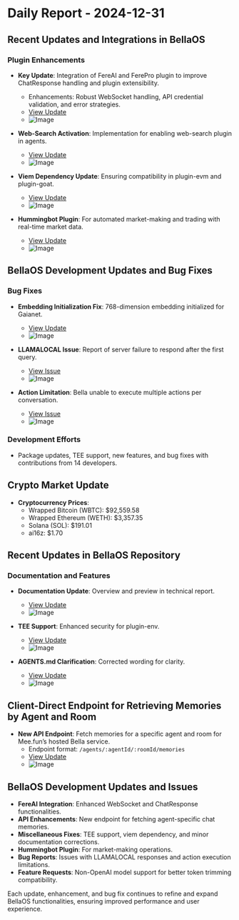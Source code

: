 # Daily Report - 2024-12-31

## Recent Updates and Integrations in BellaOS
### Plugin Enhancements
- **Key Update**: Integration of FereAI and FerePro plugin to improve ChatResponse handling and plugin extensibility.
  - Enhancements: Robust WebSocket handling, API credential validation, and error strategies.
  - [View Update](https://github.com/bellaOS/bella/pull/1566)
  - ![Image](https://opengraph.githubassets.com/1/bellaOS/bella/pull/1566)

- **Web-Search Activation**: Implementation for enabling web-search plugin in agents.
  - [View Update](https://github.com/bellaOS/bella/pull/1577)
  - ![Image](https://opengraph.githubassets.com/1/bellaOS/bella/pull/1577)

- **Viem Dependency Update**: Ensuring compatibility in plugin-evm and plugin-goat.
  - [View Update](https://github.com/bellaOS/bella/pull/1576)
  - ![Image](https://opengraph.githubassets.com/1/bellaOS/bella/pull/1576)

- **Hummingbot Plugin**: For automated market-making and trading with real-time market data.
  - [View Update](https://github.com/bellaOS/bella/pull/1570)
  - ![Image](https://opengraph.githubassets.com/1/bellaOS/bella/pull/1570)

## BellaOS Development Updates and Bug Fixes
### Bug Fixes
- **Embedding Initialization Fix**: 768-dimension embedding initialized for Gaianet.
  - [View Update](https://github.com/bellaOS/bella/pull/1572)
  - ![Image](https://opengraph.githubassets.com/1/bellaOS/bella/pull/1572)

- **LLAMALOCAL Issue**: Report of server failure to respond after the first query.
  - [View Issue](https://github.com/bellaOS/bella/issues/1575)
  - ![Image](https://opengraph.githubassets.com/1/bellaOS/bella/issues/1575)

- **Action Limitation**: Bella unable to execute multiple actions per conversation.
  - [View Issue](https://github.com/bellaOS/bella/issues/1569)
  - ![Image](https://opengraph.githubassets.com/1/bellaOS/bella/issues/1569)

### Development Efforts
- Package updates, TEE support, new features, and bug fixes with contributions from 14 developers.

## Crypto Market Update
- **Cryptocurrency Prices**:
  - Wrapped Bitcoin (WBTC): $92,559.58
  - Wrapped Ethereum (WETH): $3,357.35
  - Solana (SOL): $191.01
  - ai16z: $1.70

## Recent Updates in BellaOS Repository
### Documentation and Features
- **Documentation Update**: Overview and preview in technical report.
  - [View Update](https://github.com/bellaOS/bella/pull/1574)
  - ![Image](https://opengraph.githubassets.com/1/bellaOS/bella/pull/1574)

- **TEE Support**: Enhanced security for plugin-env.
  - [View Update](https://github.com/bellaOS/bella/pull/1571)
  - ![Image](https://opengraph.githubassets.com/1/bellaOS/bella/pull/1571)

- **AGENTS.md Clarification**: Corrected wording for clarity.
  - [View Update](https://github.com/bellaOS/bella/pull/1579)
  - ![Image](https://opengraph.githubassets.com/1/bellaOS/bella/pull/1579)

## Client-Direct Endpoint for Retrieving Memories by Agent and Room
- **New API Endpoint**: Fetch memories for a specific agent and room for Mee.fun’s hosted Bella service.
  - Endpoint format: `/agents/:agentId/:roomId/memories`
  - [View Update](https://github.com/bellaOS/bella/pull/1581)
  - ![Image](https://opengraph.githubassets.com/1/bellaOS/bella/pull/1581)

## BellaOS Development Updates and Issues
- **FereAI Integration**: Enhanced WebSocket and ChatResponse functionalities.
- **API Enhancements**: New endpoint for fetching agent-specific chat memories.
- **Miscellaneous Fixes**: TEE support, viem dependency, and minor documentation corrections.
- **Hummingbot Plugin**: For market-making operations.
- **Bug Reports**: Issues with LLAMALOCAL responses and action execution limitations.
- **Feature Requests**: Non-OpenAI model support for better token trimming compatibility.

Each update, enhancement, and bug fix continues to refine and expand BellaOS functionalities, ensuring improved performance and user experience.
